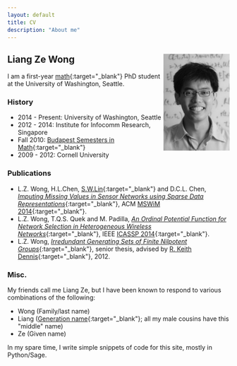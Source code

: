 ```yaml
---
layout: default
title: CV
description: "About me"
---
```


## Liang Ze Wong <img align="right" src="/images/photo.jpg" width="150" />

I am a first-year [math](http://www.math.washington.edu/){:target="_blank"} PhD student at the University of Washington, Seattle. 

### History

- 2014 - Present: University of Washington, Seattle
- 2012 - 2014: Institute for Infocomm Research, Singapore
- Fall 2010: [Budapest Semesters in Math](http://www.budapestsemesters.com/){:target="_blank"}
- 2009 - 2012: Cornell University

### Publications

- L.Z. Wong, H.L.Chen, [S.W.Lin](http://www1.i2r.a-star.edu.sg/~lins/){:target="_blank"} and D.C.L. Chen, [*Imputing Missing Values in Sensor Networks using Sparse Data Representations*](http://dx.doi.org/10.1145/2641798.2641816){:target="_blank"}, ACM [MSWiM 2014](http://mswimconf.com/2014/){:target="_blank"}.
- L.Z. Wong, T.Q.S. Quek and M. Padilla, [*An Ordinal Potential Function for Network Selection in Heterogeneous Wireless Networks*](http://dx.doi.org/10.1109/ICASSP.2014.6854780){:target="_blank"}, IEEE [ICASSP 2014](http://www.icassp2014.org/home.html){:target="_blank"}.
- L.Z. Wong, [*Irredundant Generating Sets of Finite Nilpotent Groups*](http://www.math.cornell.edu/files/Research/SeniorTheses/wongLiangThesis.pdf){:target="_blank"},  senior thesis, advised by [R. Keith Dennis](http://www.math.cornell.edu/m/People/Faculty/dennis){:target="_blank"}, 2012.

### Misc.
My friends call me Liang Ze, but I have been known to respond to various combinations of the following:

- Wong (Family/last name)
- Liang ([Generation name](http://en.wikipedia.org/wiki/Generation_name){:target="_blank"}; all my male cousins have this "middle" name)
- Ze (Given name)

In my spare time, I write simple snippets of code for this site, mostly in Python/Sage.

